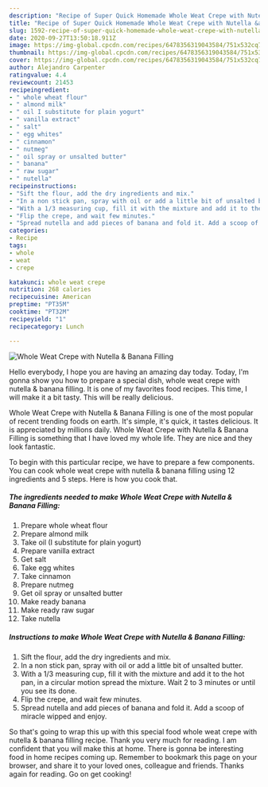 ```yaml
---
description: "Recipe of Super Quick Homemade Whole Weat Crepe with Nutella &amp;amp; Banana Filling"
title: "Recipe of Super Quick Homemade Whole Weat Crepe with Nutella &amp;amp; Banana Filling"
slug: 1592-recipe-of-super-quick-homemade-whole-weat-crepe-with-nutella-and-amp-banana-filling
date: 2020-09-27T13:50:18.911Z
image: https://img-global.cpcdn.com/recipes/6478356319043584/751x532cq70/whole-weat-crepe-with-nutella-banana-filling-recipe-main-photo.jpg
thumbnail: https://img-global.cpcdn.com/recipes/6478356319043584/751x532cq70/whole-weat-crepe-with-nutella-banana-filling-recipe-main-photo.jpg
cover: https://img-global.cpcdn.com/recipes/6478356319043584/751x532cq70/whole-weat-crepe-with-nutella-banana-filling-recipe-main-photo.jpg
author: Alejandro Carpenter
ratingvalue: 4.4
reviewcount: 21453
recipeingredient:
- " whole wheat flour"
- " almond milk"
- " oil I substitute for plain yogurt"
- " vanilla extract"
- " salt"
- " egg whites"
- " cinnamon"
- " nutmeg"
- " oil spray or unsalted butter"
- " banana"
- " raw sugar"
- " nutella"
recipeinstructions:
- "Sift the flour, add the dry ingredients and mix."
- "In a non stick pan, spray with oil or add a little bit of unsalted butter."
- "With a 1/3 measuring cup, fill it with the mixture and add it to the hot pan, in a circular motion spread the mixture. Wait 2 to 3 minutes or until you see its done."
- "Flip the crepe, and wait few minutes."
- "Spread nutella and add pieces of banana and fold it. Add a scoop of miracle wipped and enjoy."
categories:
- Recipe
tags:
- whole
- weat
- crepe

katakunci: whole weat crepe 
nutrition: 268 calories
recipecuisine: American
preptime: "PT35M"
cooktime: "PT32M"
recipeyield: "1"
recipecategory: Lunch

---
```



![Whole Weat Crepe with Nutella &amp; Banana Filling](https://img-global.cpcdn.com/recipes/6478356319043584/751x532cq70/whole-weat-crepe-with-nutella-banana-filling-recipe-main-photo.jpg)

Hello everybody, I hope you are having an amazing day today. Today, I'm gonna show you how to prepare a special dish, whole weat crepe with nutella &amp; banana filling. It is one of my favorites food recipes. This time, I will make it a bit tasty. This will be really delicious.



Whole Weat Crepe with Nutella &amp; Banana Filling is one of the most popular of recent trending foods on earth. It's simple, it's quick, it tastes delicious. It is appreciated by millions daily. Whole Weat Crepe with Nutella &amp; Banana Filling is something that I have loved my whole life. They are nice and they look fantastic.


To begin with this particular recipe, we have to prepare a few components. You can cook whole weat crepe with nutella &amp; banana filling using 12 ingredients and 5 steps. Here is how you cook that.

<!--inarticleads1-->

##### The ingredients needed to make Whole Weat Crepe with Nutella &amp; Banana Filling:

1. Prepare  whole wheat flour
1. Prepare  almond milk
1. Take  oil (I substitute for plain yogurt)
1. Prepare  vanilla extract
1. Get  salt
1. Take  egg whites
1. Take  cinnamon
1. Prepare  nutmeg
1. Get  oil spray or unsalted butter
1. Make ready  banana
1. Make ready  raw sugar
1. Take  nutella




<!--inarticleads2-->

##### Instructions to make Whole Weat Crepe with Nutella &amp; Banana Filling:

1. Sift the flour, add the dry ingredients and mix.
1. In a non stick pan, spray with oil or add a little bit of unsalted butter.
1. With a 1/3 measuring cup, fill it with the mixture and add it to the hot pan, in a circular motion spread the mixture. Wait 2 to 3 minutes or until you see its done.
1. Flip the crepe, and wait few minutes.
1. Spread nutella and add pieces of banana and fold it. Add a scoop of miracle wipped and enjoy.




So that's going to wrap this up with this special food whole weat crepe with nutella &amp; banana filling recipe. Thank you very much for reading. I am confident that you will make this at home. There is gonna be interesting food in home recipes coming up. Remember to bookmark this page on your browser, and share it to your loved ones, colleague and friends. Thanks again for reading. Go on get cooking!
